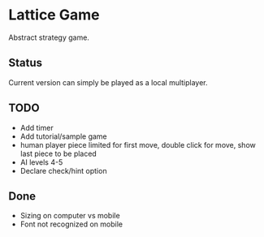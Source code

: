 # Lattice Game
Abstract strategy game.


## Status

Current version can simply be played as a local multiplayer.

## TODO

- Add timer
- Add tutorial/sample game
- human player piece limited for first move, double click for move, show last piece to be placed
- AI levels 4-5
- Declare check/hint option


## Done
	
- Sizing on computer vs mobile
- Font not recognized on mobile